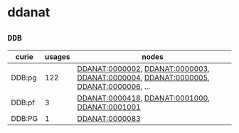 # ddanat

## `DDB`

| curie   |   usages | nodes                                                                                                                                                                                                                                                                                                                                    |
|---------|----------|------------------------------------------------------------------------------------------------------------------------------------------------------------------------------------------------------------------------------------------------------------------------------------------------------------------------------------------|
| DDB:pg  |      122 | [DDANAT:0000002](http://purl.obolibrary.org/obo/DDANAT_0000002), [DDANAT:0000003](http://purl.obolibrary.org/obo/DDANAT_0000003), [DDANAT:0000004](http://purl.obolibrary.org/obo/DDANAT_0000004), [DDANAT:0000005](http://purl.obolibrary.org/obo/DDANAT_0000005), [DDANAT:0000006](http://purl.obolibrary.org/obo/DDANAT_0000006), ... |
| DDB:pf  |        3 | [DDANAT:0000418](http://purl.obolibrary.org/obo/DDANAT_0000418), [DDANAT:0001000](http://purl.obolibrary.org/obo/DDANAT_0001000), [DDANAT:0001001](http://purl.obolibrary.org/obo/DDANAT_0001001)                                                                                                                                        |
| DDB:PG  |        1 | [DDANAT:0000083](http://purl.obolibrary.org/obo/DDANAT_0000083)                                                                                                                                                                                                                                                                          |

